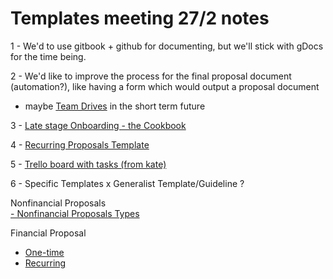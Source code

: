 # Templates meeting 27/2 notes

1 - We'd to use gitbook + github for documenting, but we'll stick with gDocs for the time being.

2 - We'd like to improve the process for the final proposal document \(automation?\), like having a form which would output a proposal document  
 - maybe [Team Drives](https://gsuite.google.com/learning-center/products/drive/get-started-team-drive/#!/) in the short term future

3 - [Late stage Onboarding - the Cookbook](https://docs.google.com/presentation/d/1r6wHBo8-MXb8m8ef-ZACaP4_mf9tiuj0xfEAFEnKlbI/edit?usp=sharing)

4 - [Recurring Proposals Template](https://docs.google.com/document/d/1_htpkwx0z-7PeGCf5vF-aBXM7OqW7QzV31cuk2oDyZk/edit?usp=sharing)

5 - [Trello board with tasks \(from kate\)](https://trello.com/b/pirBAjCN/gendao-tasks)

6 - Specific Templates x Generalist Template/Guideline ?

Nonfinancial Proposals  
[- Nonfinancial Proposals Types](https://docs.google.com/document/d/1VTwI_FVDUfUY9YtJOII4QWOR3fFx1EZOT443eMyG7qI/edit#)

Financial Proposal  
- [One-time](https://docs.google.com/document/d/1nhr3D-uRGcxPZ6_WwHbDkdJD-twNzxRhKWOTJgfnVdA/edit?usp=sharing)   
- [Recurring ](https://docs.google.com/document/d/1_htpkwx0z-7PeGCf5vF-aBXM7OqW7QzV31cuk2oDyZk/edit)

